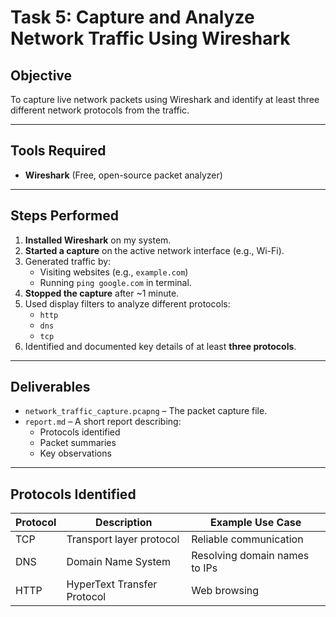 # Task 5: Capture and Analyze Network Traffic Using Wireshark

## Objective
To capture live network packets using Wireshark and identify at least three different network protocols from the traffic.

---

## Tools Required
- **Wireshark** (Free, open-source packet analyzer)

---

## Steps Performed

1. **Installed Wireshark** on my system.
2. **Started a capture** on the active network interface (e.g., Wi-Fi).
3. Generated traffic by:
   - Visiting websites (e.g., `example.com`)
   - Running `ping google.com` in terminal.
4. **Stopped the capture** after ~1 minute.
5. Used display filters to analyze different protocols:
   - `http`
   - `dns`
   - `tcp`
6. Identified and documented key details of at least **three protocols**.

---

##  Deliverables

- `network_traffic_capture.pcapng` – The packet capture file.
- `report.md` – A short report describing:
  - Protocols identified
  - Packet summaries
  - Key observations

---

##  Protocols Identified

| Protocol | Description                         | Example Use Case                  |
|----------|-------------------------------------|-----------------------------------|
| TCP      | Transport layer protocol            | Reliable communication            |
| DNS      | Domain Name System                  | Resolving domain names to IPs     |
| HTTP     | HyperText Transfer Protocol         | Web browsing                      |



